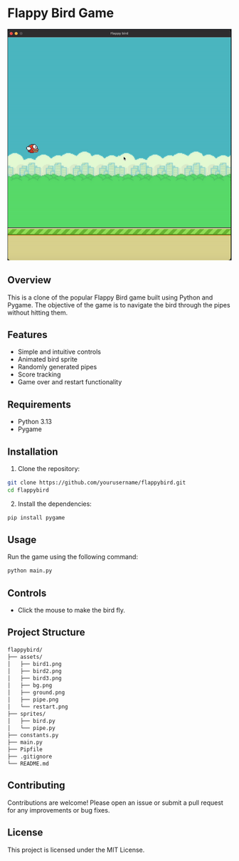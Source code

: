 # Flappy Bird Game

![Gameplay](gameplay.gif)

## Overview

This is a clone of the popular Flappy Bird game built using Python and Pygame. The objective of the game is to navigate the bird through the pipes without hitting them.

## Features

- Simple and intuitive controls
- Animated bird sprite
- Randomly generated pipes
- Score tracking
- Game over and restart functionality

## Requirements

- Python 3.13
- Pygame

## Installation

1. Clone the repository:

```sh
git clone https://github.com/yourusername/flappybird.git
cd flappybird
```

2. Install the dependencies:

```sh
pip install pygame
```

## Usage

Run the game using the following command:

```sh
python main.py
```

## Controls

- Click the mouse to make the bird fly.

## Project Structure

```
flappybird/
├── assets/
│   ├── bird1.png
│   ├── bird2.png
│   ├── bird3.png
│   ├── bg.png
│   ├── ground.png
│   ├── pipe.png
│   └── restart.png
├── sprites/
│   ├── bird.py
│   └── pipe.py
├── constants.py
├── main.py
├── Pipfile
├── .gitignore
└── README.md
```

## Contributing

Contributions are welcome! Please open an issue or submit a pull request for any improvements or bug fixes.

## License

This project is licensed under the MIT License.
